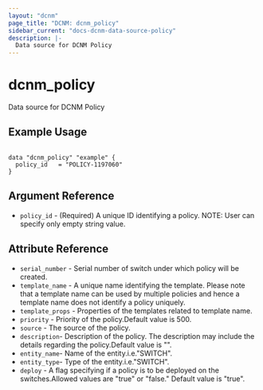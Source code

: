 ```yaml
---
layout: "dcnm"
page_title: "DCNM: dcnm_policy"
sidebar_current: "docs-dcnm-data-source-policy"
description: |-
  Data source for DCNM Policy
---
```


# dcnm_policy #
Data source for DCNM Policy

## Example Usage ##

```hcl

data "dcnm_policy" "example" {
  policy_id   = "POLICY-1197060"
}

```


## Argument Reference ##

* `policy_id` - (Required) A unique ID identifying a policy.
   NOTE: User can specify only empty string value.


## Attribute Reference

* `serial_number` - Serial number of switch under which policy will be created.
* `template_name` -  A unique name identifying the template. Please note that a template name can be used by multiple policies and hence a template name does not identify a policy uniquely.
* `template_props` - Properties of the templates related to template name.
* `priority` - Priority of the policy.Default value is 500.
* `source` - The source of the policy.
* `description`- Description of the policy. The description may include the details regarding the policy.Default value is "".
* `entity_name`- Name of the entity.i.e."SWITCH".
* `entity_type`- Type of the entity.i.e."SWITCH".
* `deploy` - A flag specifying if a policy is to be deployed on the switches.Allowed values are "true" or "false." Default value is "true".
